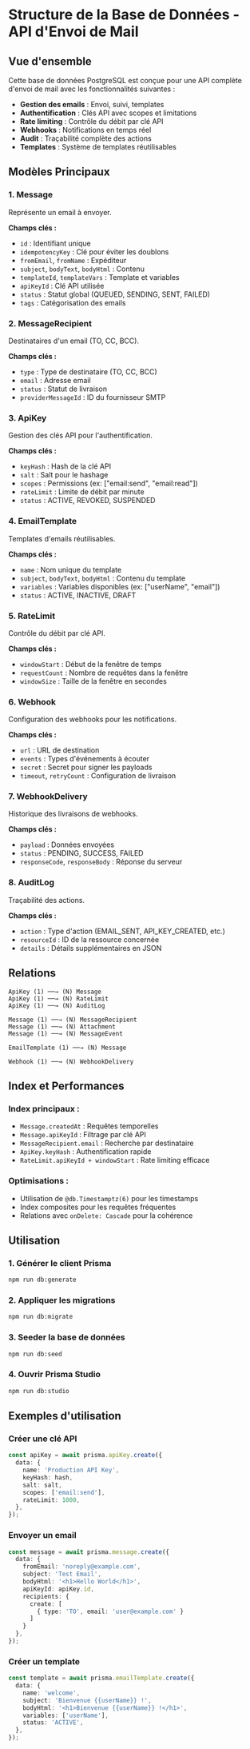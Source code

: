 # Structure de la Base de Données - API d'Envoi de Mail

## Vue d'ensemble

Cette base de données PostgreSQL est conçue pour une API complète d'envoi de mail avec les fonctionnalités suivantes :

- **Gestion des emails** : Envoi, suivi, templates
- **Authentification** : Clés API avec scopes et limitations
- **Rate limiting** : Contrôle du débit par clé API
- **Webhooks** : Notifications en temps réel
- **Audit** : Traçabilité complète des actions
- **Templates** : Système de templates réutilisables

## Modèles Principaux

### 1. Message
Représente un email à envoyer.

**Champs clés :**
- `id` : Identifiant unique
- `idempotencyKey` : Clé pour éviter les doublons
- `fromEmail`, `fromName` : Expéditeur
- `subject`, `bodyText`, `bodyHtml` : Contenu
- `templateId`, `templateVars` : Template et variables
- `apiKeyId` : Clé API utilisée
- `status` : Statut global (QUEUED, SENDING, SENT, FAILED)
- `tags` : Catégorisation des emails

### 2. MessageRecipient
Destinataires d'un email (TO, CC, BCC).

**Champs clés :**
- `type` : Type de destinataire (TO, CC, BCC)
- `email` : Adresse email
- `status` : Statut de livraison
- `providerMessageId` : ID du fournisseur SMTP

### 3. ApiKey
Gestion des clés API pour l'authentification.

**Champs clés :**
- `keyHash` : Hash de la clé API
- `salt` : Salt pour le hashage
- `scopes` : Permissions (ex: ["email:send", "email:read"])
- `rateLimit` : Limite de débit par minute
- `status` : ACTIVE, REVOKED, SUSPENDED

### 4. EmailTemplate
Templates d'emails réutilisables.

**Champs clés :**
- `name` : Nom unique du template
- `subject`, `bodyText`, `bodyHtml` : Contenu du template
- `variables` : Variables disponibles (ex: ["userName", "email"])
- `status` : ACTIVE, INACTIVE, DRAFT

### 5. RateLimit
Contrôle du débit par clé API.

**Champs clés :**
- `windowStart` : Début de la fenêtre de temps
- `requestCount` : Nombre de requêtes dans la fenêtre
- `windowSize` : Taille de la fenêtre en secondes

### 6. Webhook
Configuration des webhooks pour les notifications.

**Champs clés :**
- `url` : URL de destination
- `events` : Types d'événements à écouter
- `secret` : Secret pour signer les payloads
- `timeout`, `retryCount` : Configuration de livraison

### 7. WebhookDelivery
Historique des livraisons de webhooks.

**Champs clés :**
- `payload` : Données envoyées
- `status` : PENDING, SUCCESS, FAILED
- `responseCode`, `responseBody` : Réponse du serveur

### 8. AuditLog
Traçabilité des actions.

**Champs clés :**
- `action` : Type d'action (EMAIL_SENT, API_KEY_CREATED, etc.)
- `resourceId` : ID de la ressource concernée
- `details` : Détails supplémentaires en JSON

## Relations

```
ApiKey (1) ──→ (N) Message
ApiKey (1) ──→ (N) RateLimit
ApiKey (1) ──→ (N) AuditLog

Message (1) ──→ (N) MessageRecipient
Message (1) ──→ (N) Attachment
Message (1) ──→ (N) MessageEvent

EmailTemplate (1) ──→ (N) Message

Webhook (1) ──→ (N) WebhookDelivery
```

## Index et Performances

### Index principaux :
- `Message.createdAt` : Requêtes temporelles
- `Message.apiKeyId` : Filtrage par clé API
- `MessageRecipient.email` : Recherche par destinataire
- `ApiKey.keyHash` : Authentification rapide
- `RateLimit.apiKeyId + windowStart` : Rate limiting efficace

### Optimisations :
- Utilisation de `@db.Timestamptz(6)` pour les timestamps
- Index composites pour les requêtes fréquentes
- Relations avec `onDelete: Cascade` pour la cohérence

## Utilisation

### 1. Générer le client Prisma
```bash
npm run db:generate
```

### 2. Appliquer les migrations
```bash
npm run db:migrate
```

### 3. Seeder la base de données
```bash
npm run db:seed
```

### 4. Ouvrir Prisma Studio
```bash
npm run db:studio
```

## Exemples d'utilisation

### Créer une clé API
```typescript
const apiKey = await prisma.apiKey.create({
  data: {
    name: 'Production API Key',
    keyHash: hash,
    salt: salt,
    scopes: ['email:send'],
    rateLimit: 1000,
  },
});
```

### Envoyer un email
```typescript
const message = await prisma.message.create({
  data: {
    fromEmail: 'noreply@example.com',
    subject: 'Test Email',
    bodyHtml: '<h1>Hello World</h1>',
    apiKeyId: apiKey.id,
    recipients: {
      create: [
        { type: 'TO', email: 'user@example.com' }
      ]
    }
  },
});
```

### Créer un template
```typescript
const template = await prisma.emailTemplate.create({
  data: {
    name: 'welcome',
    subject: 'Bienvenue {{userName}} !',
    bodyHtml: '<h1>Bienvenue {{userName}} !</h1>',
    variables: ['userName'],
    status: 'ACTIVE',
  },
});
```
